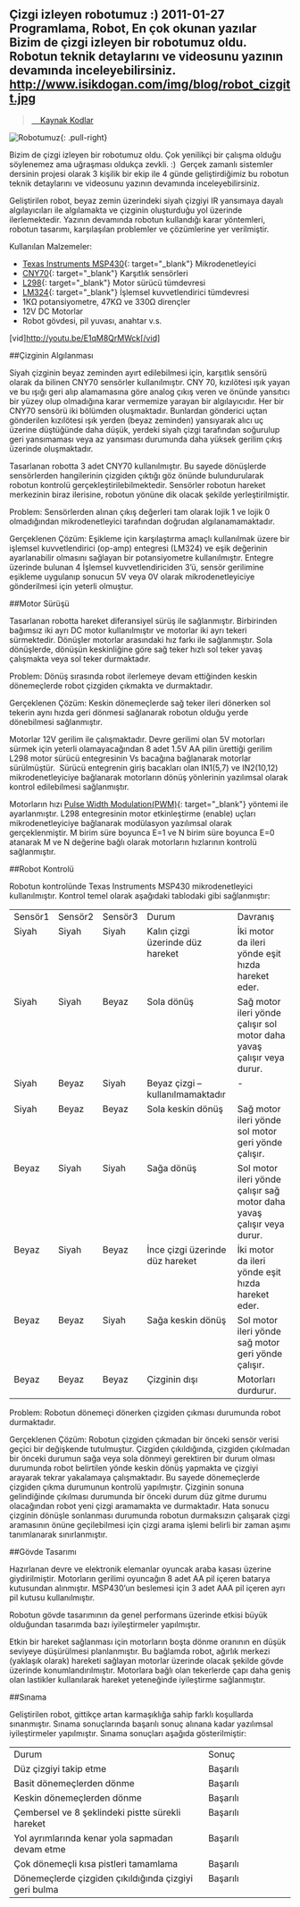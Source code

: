 Çizgi izleyen robotumuz :)
2011-01-27
Programlama, Robot, En çok okunan yazılar
Bizim de çizgi izleyen bir robotumuz oldu. Robotun teknik detaylarını ve videosunu yazının devamında inceleyebilirsiniz.
http://www.isikdogan.com/img/blog/robot_cizgitt.jpg
---

><a class="btn btn-primary" href="http://www.isikdogan.com/files/software/cizgitt.c"><span class="fa fa-cloud-download fa-lg"></span>&nbsp;&nbsp;&nbsp; Kaynak Kodlar</a>

![Robotumuz](../img/blog/robot_cizgitt.jpg){: .pull-right}

Bizim de çizgi izleyen bir robotumuz oldu. Çok yenilikçi bir çalışma olduğu söylenemez ama uğraşması oldukça zevkli. :)  Gerçek zamanlı sistemler dersinin projesi olarak 3 kişilik bir ekip ile 4 günde geliştirdiğimiz bu robotun teknik detaylarını ve videosunu yazının devamında inceleyebilirsiniz.
Geliştirilen robot, beyaz zemin üzerindeki siyah çizgiyi IR yansımaya dayalı algılayıcıları ile algılamakta ve çizginin oluşturduğu yol üzerinde ilerlemektedir. Yazının devamında robotun kullandığı karar yöntemleri, robotun tasarımı, karşılaşılan problemler ve çözümlerine yer verilmiştir.
Kullanılan Malzemeler:
* [Texas Instruments MSP430](http://focus.ti.com/lit/ds/symlink/msp430g2231.pdf){: target="_blank"} Mikrodenetleyici
* [CNY70](http://www.datasheetcatalog.org/datasheet/vishay/83751.pdf){: target="_blank"} Karşıtlık sensörleri
* [L298](http://www.datasheetcatalog.org/datasheet2/2/052daje928cw7pc0uqs1ipyryppy.pdf){: target="_blank"} Motor sürücü tümdevresi
* [LM324](http://www.datasheetcatalog.org/datasheet/texasinstruments/lm324.pdf){: target="_blank"} İşlemsel kuvvetlendirici tümdevresi
* 1KΩ potansiyometre, 47KΩ ve 330Ω dirençler
* 12V DC Motorlar
* Robot gövdesi, pil yuvası, anahtar v.s.

[vid]http://youtu.be/E1qM8QrMWck[/vid]
##Çizginin Algılanması
Siyah çizginin beyaz zeminden ayırt edilebilmesi için, karşıtlık sensörü olarak da bilinen CNY70 sensörler kullanılmıştır. CNY 70, kızılötesi ışık yayan ve bu ışığı geri alıp alamamasına göre analog çıkış veren ve önünde yansıtıcı bir yüzey olup olmadığına karar vermemize yarayan bir algılayıcıdır. Her bir CNY70 sensörü iki bölümden oluşmaktadır. Bunlardan gönderici uçtan gönderilen kızılötesi ışık yerden (beyaz zeminden) yansıyarak alıcı uç üzerine düştüğünde daha düşük, yerdeki siyah çizgi tarafından soğurulup geri yansımaması veya az yansıması durumunda daha yüksek gerilim çıkış üzerinde oluşmaktadır.
Tasarlanan robotta 3 adet CNY70 kullanılmıştır. Bu sayede dönüşlerde sensörlerden hangilerinin çizgiden çıktığı göz önünde bulundurularak robotun kontrolü gerçekleştirilebilmektedir. Sensörler robotun hareket merkezinin biraz ilerisine, robotun yönüne dik olacak şekilde yerleştirilmiştir.
Problem: Sensörlerden alınan çıkış değerleri tam olarak lojik 1 ve lojik 0 olmadığından mikrodenetleyici tarafından doğrudan algılanamamaktadır.
Gerçeklenen Çözüm: Eşikleme için karşılaştırma amaçlı kullanılmak üzere bir işlemsel kuvvetlendirici (op-amp) entegresi (LM324) ve eşik değerinin ayarlanabilir olmasını sağlayan bir potansiyometre kullanılmıştır. Entegre üzerinde bulunan 4 İşlemsel kuvvetlendiriciden 3’ü, sensör gerilimine eşikleme uygulanıp sonucun 5V veya 0V olarak mikrodenetleyiciye gönderilmesi için yeterli olmuştur.
##Motor Sürüşü
Tasarlanan robotta hareket diferansiyel sürüş ile sağlanmıştır. Birbirinden bağımsız iki ayrı DC motor kullanılmıştır ve motorlar iki ayrı tekeri sürmektedir. Dönüşler motorlar arasındaki hız farkı ile sağlanmıştır. Sola dönüşlerde, dönüşün keskinliğine göre sağ teker hızlı sol teker yavaş çalışmakta veya sol teker durmaktadır.
Problem: Dönüş sırasında robot ilerlemeye devam ettiğinden keskin dönemeçlerde robot çizgiden çıkmakta ve durmaktadır.
Gerçeklenen Çözüm: Keskin dönemeçlerde sağ teker ileri dönerken sol tekerin aynı hızda geri dönmesi sağlanarak robotun olduğu yerde dönebilmesi sağlanmıştır.
Motorlar 12V gerilim ile çalışmaktadır. Devre gerilimi olan 5V motorları sürmek için yeterli olamayacağından 8 adet 1.5V AA pilin ürettiği gerilim L298 motor sürücü entegresinin Vs bacağına bağlanarak motorlar sürülmüştür.  Sürücü entegrenin giriş bacakları olan IN1(5,7) ve IN2(10,12) mikrodenetleyiciye bağlanarak motorların dönüş yönlerinin yazılımsal olarak kontrol edilebilmesi sağlanmıştır.
Motorların hızı [Pulse Width Modulation(PWM)](http://en.wikipedia.org/wiki/Pulse-width_modulation){: target="_blank"} yöntemi ile ayarlanmıştır. L298 entegresinin motor etkinleştirme (enable) uçları mikrodenetleyiciye bağlanarak modülasyon yazılımsal olarak gerçeklenmiştir. M birim süre boyunca E=1 ve N birim süre boyunca E=0 atanarak M ve N değerine bağlı olarak motorların hızlarının kontrolü sağlanmıştır.
##Robot Kontrolü
Robotun kontrolünde Texas Instruments MSP430 mikrodenetleyici kullanılmıştır. Kontrol temel olarak aşağıdaki tablodaki gibi sağlanmıştır:
<table class="table table-condensed">
<tbody>
<tr>
<td valign="top" width="60">Sensör1</td>
<td valign="top" width="60">Sensör2</td>
<td valign="top" width="62">Sensör3</td>
<td valign="top" width="189">Durum</td>
<td valign="top" width="234">Davranış</td>
</tr>
<tr>
<td valign="top" width="60">Siyah</td>
<td valign="top" width="60">Siyah</td>
<td valign="top" width="62">Siyah</td>
<td valign="top" width="189">Kalın çizgi üzerinde düz hareket</td>
<td valign="top" width="234">İki motor da ileri yönde eşit hızda hareket eder.</td>
</tr>
<tr>
<td valign="top" width="60">Siyah</td>
<td valign="top" width="60">Siyah</td>
<td valign="top" width="62">Beyaz</td>
<td valign="top" width="189">Sola dönüş</td>
<td valign="top" width="234">Sağ motor ileri yönde çalışır sol motor daha yavaş çalışır veya durur.</td>
</tr>
<tr>
<td valign="top" width="60">Siyah</td>
<td valign="top" width="60">Beyaz</td>
<td valign="top" width="62">Siyah</td>
<td valign="top" width="189">Beyaz çizgi – kullanılmamaktadır</td>
<td valign="top" width="234">-</td>
</tr>
<tr>
<td valign="top" width="60">Siyah</td>
<td valign="top" width="60">Beyaz</td>
<td valign="top" width="62">Beyaz</td>
<td valign="top" width="189">Sola keskin dönüş</td>
<td valign="top" width="234">Sağ motor ileri yönde sol motor geri yönde çalışır.</td>
</tr>
<tr><td valign="top" width="60">Beyaz</td>
<td valign="top" width="60">Siyah</td>
<td valign="top" width="62">Siyah</td>
<td valign="top" width="189">Sağa dönüş</td>
<td valign="top" width="234">Sol motor ileri yönde çalışır sağ motor daha yavaş çalışır veya durur.</td>
</tr>
<tr>
<td valign="top" width="60">Beyaz</td>
<td valign="top" width="60">Siyah</td>
<td valign="top" width="62">Beyaz</td>
<td valign="top" width="189">İnce çizgi üzerinde düz hareket</td>
<td valign="top" width="234">İki motor da ileri yönde eşit hızda hareket eder.</td>
</tr>
<tr>
<td valign="top" width="60">Beyaz</td>
<td valign="top" width="60">Beyaz</td>
<td valign="top" width="62">Siyah</td>
<td valign="top" width="189">Sağa keskin dönüş</td>
<td valign="top" width="234">Sol motor ileri yönde sağ motor geri yönde çalışır.</td>
</tr>
<tr>
<td valign="top" width="60">Beyaz</td>
<td valign="top" width="60">Beyaz</td>
<td valign="top" width="62">Beyaz</td>
<td valign="top" width="189">Çizginin dışı</td>
<td valign="top" width="234">Motorları durdurur.</td>
</tr>
</tbody>
</table>

Problem: Robotun dönemeçi dönerken çizgiden çıkması durumunda robot durmaktadır.
Gerçeklenen Çözüm: Robotun çizgiden çıkmadan bir önceki sensör verisi geçici bir değişkende tutulmuştur. Çizgiden çıkıldığında, çizgiden çıkılmadan bir önceki durumun sağa veya sola dönmeyi gerektiren bir durum olması durumunda robot belirtilen yönde keskin dönüş yapmakta ve çizgiyi arayarak tekrar yakalamaya çalışmaktadır. Bu sayede dönemeçlerde çizgiden çıkma durumunun kontrolü yapılmıştır. Çizginin sonuna gelindiğinde çıkılması durumunda bir önceki durum düz gitme durumu olacağından robot yeni çizgi aramamakta ve durmaktadır. Hata sonucu çizginin dönüşle sonlanması durumunda robotun durmaksızın çalışarak çizgi aramasının önüne geçilebilmesi için çizgi arama işlemi belirli bir zaman aşımı tanımlanarak sınırlanmıştır.
##Gövde Tasarımı
Hazırlanan devre ve elektronik elemanlar oyuncak araba kasası üzerine giydirilmiştir. Motorların gerilimi oyuncağın 8 adet AA pil içeren batarya kutusundan alınmıştır. MSP430’un beslemesi için 3 adet AAA pil içeren ayrı pil kutusu kullanılmıştır.

Robotun gövde tasarımının da genel performans üzerinde etkisi büyük olduğundan tasarımda bazı iyileştirmeler yapılmıştır.
Etkin bir hareket sağlanması için motorların boşta dönme oranının en düşük seviyeye düşürülmesi planlanmıştır. Bu bağlamda robot, ağırlık merkezi (yaklaşık olarak) hareketi sağlayan motorlar üzerinde olacak şekilde gövde üzerinde konumlandırılmıştır. Motorlara bağlı olan tekerlerde çapı daha geniş olan lastikler kullanılarak hareket yeteneğinde iyileştirme sağlanmıştır.
##Sınama
Geliştirilen robot, gittikçe artan karmaşıklığa sahip farklı koşullarda sınanmıştır. Sınama sonuçlarında başarılı sonuç alınana kadar yazılımsal iyileştirmeler yapılmıştır. Sınama sonuçları aşağıda gösterilmiştir:
<table class="table table-condensed">
<tbody>
<tr>
<td valign="top" width="409">Durum</td>
<td valign="top" width="170">Sonuç</td>
</tr>
<tr>
<td valign="top" width="409">Düz çizgiyi takip etme</td>
<td valign="top" width="170">Başarılı</td>
</tr>
<tr>
<td valign="top" width="409">Basit dönemeçlerden dönme</td>
<td valign="top" width="170">Başarılı</td>
</tr>
<tr>
<td valign="top" width="409">Keskin dönemeçlerden dönme</td>
<td valign="top" width="170">Başarılı</td>
</tr>
<tr>
<td valign="top" width="409">Çembersel ve 8 şeklindeki pistte sürekli hareket</td>
<td valign="top" width="170">Başarılı</td>
</tr>
<tr>
<td valign="top" width="409">Yol ayrımlarında kenar yola sapmadan devam etme</td>
<td valign="top" width="170">Başarılı</td>
</tr>
<tr>
<td valign="top" width="409">Çok dönemeçli kısa pistleri tamamlama</td>
<td valign="top" width="170">Başarılı</td>
</tr>
<tr>
<td valign="top" width="409">Dönemeçlerde çizgiden çıkıldığında çizgiyi geri bulma</td>
<td valign="top" width="170">Başarılı</td>
</tr>
</tbody>
</table>

